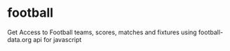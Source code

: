 # football
Get Access to Football teams, scores, matches and fixtures using football-data.org api for javascript

